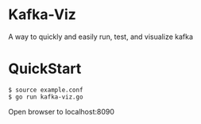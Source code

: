 Kafka-Viz
===
A way to quickly and easily run, test, and visualize kafka

QuickStart
===
```
$ source example.conf
$ go run kafka-viz.go
```

Open browser to localhost:8090

